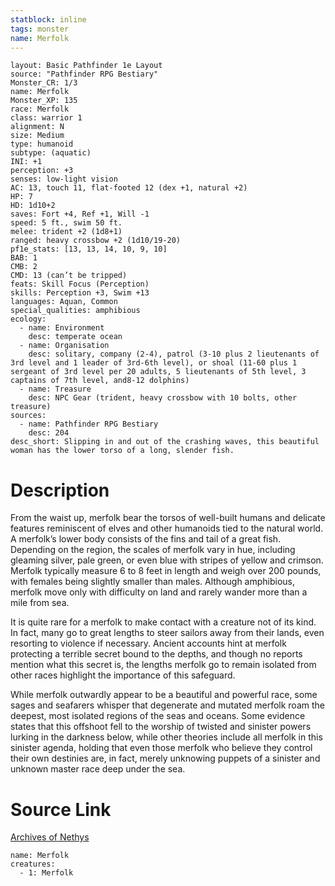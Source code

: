 ```yaml
---
statblock: inline
tags: monster
name: Merfolk
---
```

```statblock
layout: Basic Pathfinder 1e Layout
source: "Pathfinder RPG Bestiary"
Monster_CR: 1/3
name: Merfolk
Monster_XP: 135
race: Merfolk
class: warrior 1
alignment: N
size: Medium
type: humanoid
subtype: (aquatic)
INI: +1
perception: +3
senses: low-light vision
AC: 13, touch 11, flat-footed 12 (dex +1, natural +2)
HP: 7
HD: 1d10+2
saves: Fort +4, Ref +1, Will -1
speed: 5 ft., swim 50 ft.
melee: trident +2 (1d8+1)
ranged: heavy crossbow +2 (1d10/19-20)
pf1e_stats: [13, 13, 14, 10, 9, 10]
BAB: 1
CMB: 2
CMD: 13 (can’t be tripped)
feats: Skill Focus (Perception)
skills: Perception +3, Swim +13
languages: Aquan, Common
special_qualities: amphibious
ecology:
  - name: Environment
    desc: temperate ocean
  - name: Organisation
    desc: solitary, company (2-4), patrol (3-10 plus 2 lieutenants of 3rd level and 1 leader of 3rd-6th level), or shoal (11-60 plus 1 sergeant of 3rd level per 20 adults, 5 lieutenants of 5th level, 3 captains of 7th level, and8-12 dolphins)
  - name: Treasure
    desc: NPC Gear (trident, heavy crossbow with 10 bolts, other treasure)
sources:
  - name: Pathfinder RPG Bestiary
    desc: 204
desc_short: Slipping in and out of the crashing waves, this beautiful woman has the lower torso of a long, slender fish.
```
# Description
From the waist up, merfolk bear the torsos of well-built humans and delicate features reminiscent of elves and other humanoids tied to the natural world. A merfolk’s lower body consists of the fins and tail of a great fish. Depending on the region, the scales of merfolk vary in hue, including gleaming silver, pale green, or even blue with stripes of yellow and crimson. Merfolk typically measure 6 to 8 feet in length and weigh over 200 pounds, with females being slightly smaller than males. Although amphibious, merfolk move only with difficulty on land and rarely wander more than a mile from sea.

It is quite rare for a merfolk to make contact with a creature not of its kind. In fact, many go to great lengths to steer sailors away from their lands, even resorting to violence if necessary. Ancient accounts hint at merfolk protecting a terrible secret bound to the depths, and though no reports mention what this secret is, the lengths merfolk go to remain isolated from other races highlight the importance of this safeguard.

While merfolk outwardly appear to be a beautiful and powerful race, some sages and seafarers whisper that degenerate and mutated merfolk roam the deepest, most isolated regions of the seas and oceans. Some evidence states that this offshoot fell to the worship of twisted and sinister powers lurking in the darkness below, while other theories include all merfolk in this sinister agenda, holding that even those merfolk who believe they control their own destinies are, in fact, merely unknowing puppets of a sinister and unknown master race deep under the sea.
# Source Link
[Archives of Nethys](https://aonprd.com/MonsterDisplay.aspx?ItemName=Merfolk)
```encounter-table
name: Merfolk
creatures:
  - 1: Merfolk
```
